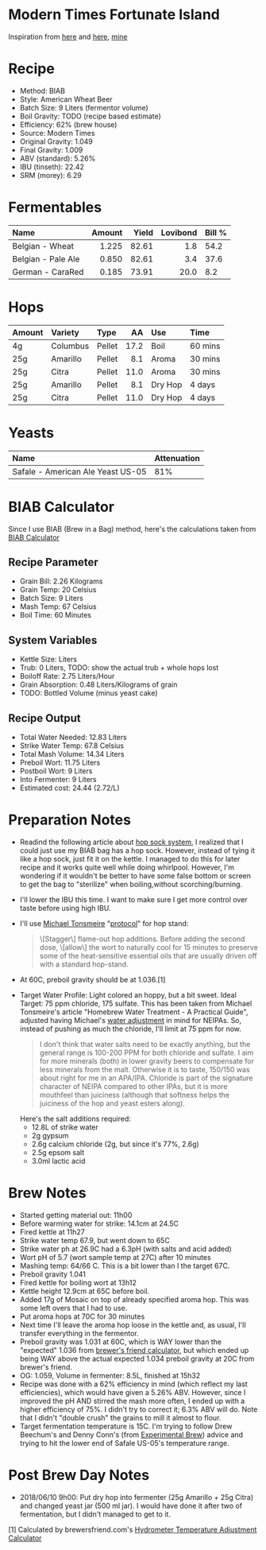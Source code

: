 Modern Times Fortunate Island
================

Inspiration from [here](https://www.themadfermentationist.com/2012/11/hoppy-wheat-with-march-pump-hoprocket.html) and [here](https://www.themadfermentationist.com/2014/03/fortunate-islands-homebrewed-yeast.html), [mine](https://www.brewersfriend.com/homebrew/recipe/view/654729/fortunate-island-2018-05-20)

Recipe
======

-   Method: BIAB
-   Style: American Wheat Beer
-   Batch Size: 9 Liters (fermentor volume)
-   Boil Gravity: TODO (recipe based estimate)
-   Efficiency: 62% (brew house)
-   Source: Modern Times
-   Original Gravity: 1.049
-   Final Gravity: 1.009
-   ABV (standard): 5.26%
-   IBU (tinseth): 22.42
-   SRM (morey): 6.29

Fermentables
============

| Name               |  Amount|  Yield|  Lovibond| Bill % |
|:-------------------|-------:|------:|---------:|:-------|
| Belgian - Wheat    |   1.225|  82.61|       1.8| 54.2   |
| Belgian - Pale Ale |   0.850|  82.61|       3.4| 37.6   |
| German - CaraRed   |   0.185|  73.91|      20.0| 8.2    |

Hops
====

| Amount | Variety  | Type   |    AA| Use     | Time    |
|:-------|:---------|:-------|-----:|:--------|:--------|
| 4g     | Columbus | Pellet |  17.2| Boil    | 60 mins |
| 25g    | Amarillo | Pellet |   8.1| Aroma   | 30 mins |
| 25g    | Citra    | Pellet |  11.0| Aroma   | 30 mins |
| 25g    | Amarillo | Pellet |   8.1| Dry Hop | 4 days  |
| 25g    | Citra    | Pellet |  11.0| Dry Hop | 4 days  |

Yeasts
======

| Name                              | Attenuation |
|:----------------------------------|:------------|
| Safale - American Ale Yeast US-05 | 81%         |

BIAB Calculator
===============

Since I use BIAB (Brew in a Bag) method, here's the calculations taken from [BIAB Calculator](http://www.biabcalculator.com/)

Recipe Parameter
----------------

-   Grain Bill: 2.26 Kilograms
-   Grain Temp: 20 Celsius
-   Batch Size: 9 Liters
-   Mash Temp: 67 Celsius
-   Boil Time: 60 Minutes

System Variables
----------------

-   Kettle Size: Liters
-   Trub: 0 Liters, TODO: show the actual trub + whole hops lost
-   Boiloff Rate: 2.75 Liters/Hour
-   Grain Absorption: 0.48 Liters/Kilograms of grain
-   TODO: Bottled Volume (minus yeast cake)

Recipe Output
-------------

-   Total Water Needed: 12.83 Liters
-   Strike Water Temp: 67.8 Celsius
-   Total Mash Volume: 14.34 Liters
-   Preboil Wort: 11.75 Liters
-   Postboil Wort: 9 Liters
-   Into Fermenter: 9 Liters
-   Estimated cost: 24.44 (2.72/L)

Preparation Notes
=================

-   Readind the following article about [hop sock system](https://www.brewersfriend.com/forum/threads/using-a-hop-sock.155/), I realized that I could just use my BIAB bag has a hop sock. However, instead of tying it like a hop sock, just fit it on the kettle. I managed to do this for later recipe and it works quite well while doing whirlpool. However, I'm wondering if it wouldn't be better to have some false bottom or screen to get the bag to "sterilize" when boiling,without scorching/burning.
-   I'll lower the IBU this time. I want to make sure I get more control over taste before using high IBU.
-   I'll use [Michael Tonsmeire](https://www.themadfermentationist.com/p/contact-me.html) "[protocol](https://www.themadfermentationist.com/2014/03/fortunate-islands-homebrewed-yeast.html)" for hop stand:
    <blockquote>
    \[Stagger\] flame-out hop additions. Before adding the second dose, \[allow\] the wort to naturally cool for 15 minutes to preserve some of the heat-sensitive essential oils that are usually driven off with a standard hop-stand.
    </blockquote>
-   At 60C, preboil gravity should be at 1.036.[1]
-   Target Water Profile: Light colored an hoppy, but a bit sweet. Ideal Target: 75 ppm chloride, 175 sulfate. This has been taken from Michael Tonsmeire's article "Homebrew Water Treatment - A Practical Guide", adjusted having Michael's [water adjustment](https://www.themadfermentationist.com/2015/06/hop-juice-north-east-ipa-recipe.html?showComment=1444350236292#c7342676659099941542) in mind for NEIPAs. So, instead of pushing as much the chloride, I'll limit at 75 ppm for now.
    <blockquote>
    I don't think that water salts need to be exactly anything, but the general range is 100-200 PPM for both chloride and sulfate. I aim for more minerals (both) in lower gravity beers to compensate for less minerals from the malt. Otherwise it is to taste, 150/150 was about right for me in an APA/IPA. Chloride is part of the signature character of NEIPA compared to other IPAs, but it is more mouthfeel than juiciness (although that softness helps the juiciness of the hop and yeast esters along).
    </blockquote>
    Here's the salt additions required:

    -   12.8L of strike water
    -   2g gypsum
    -   2.6g calcium chloride (2g, but since it's 77%, 2.6g)
    -   2.5g epsom salt
    -   3.0ml lactic acid

Brew Notes
==========

-   Started getting material out: 11h00
-   Before warming water for strike: 14.1cm at 24.5C
-   Fired kettle at 11h27
-   Strike water temp 67.9, but went down to 65C
-   Strike water ph at 26.9C had a 6.3pH (with salts and acid added)
-   Wort pH of 5.7 (wort sample temp at 27C) after 10 minutes
-   Mashing temp: 64/66 C. This is a bit lower than I the target 67C.
-   Preboil gravity 1.041
-   Fired kettle for boiling wort at 13h12
-   Kettle height 12.9cm at 65C before boil.
-   Added 17g of Mosaic on top of already specified aroma hop. This was some left overs that I had to use.
-   Put aroma hops at 70C for 30 minutes
-   Next time I'll leave the aroma hop loose in the kettle and, as usual, I'll transfer everything in the fermentor.
-   Preboil gravity was 1.031 at 60C, which is WAY lower than the "expected" 1.036 from [brewer's friend calculator](https://www.brewersfriend.com/hydrometer-temp/), but which ended up being WAY above the actual expected 1.034 preboil gravity at 20C from brewer's friend.
-   OG: 1.059, Volume in fermenter: 8.5L, finished at 15h32
-   Recipe was done with a 62% efficiency in mind (which reflect my last efficiencies), which would have given a 5.26% ABV. However, since I improved the pH AND stirred the mash more often, I ended up with a higher efficiency of 75%. I didn't try to correct it; 6.3% ABV will do. Note that I didn't "double crush" the grains to mill it almost to flour.
-   Target fermentation temperature is 15C. I'm trying to follow Drew Beechum's and Denny Conn's (from [Experimental Brew](https://www.experimentalbrew.com/)) advice and trying to hit the lower end of Safale US-05's temperature range.

Post Brew Day Notes
===================

-   2018/06/10 9h00: Put dry hop into fermenter (25g Amarillo + 25g Citra) and changed yeast jar (500 ml jar). I would have done it after two of fermentation, but I didn't managed to get to it.

[1] Calculated by brewersfriend.com's [Hydrometer Temperature Adjustment Calculator](https://www.brewersfriend.com/hydrometer-temp/)
